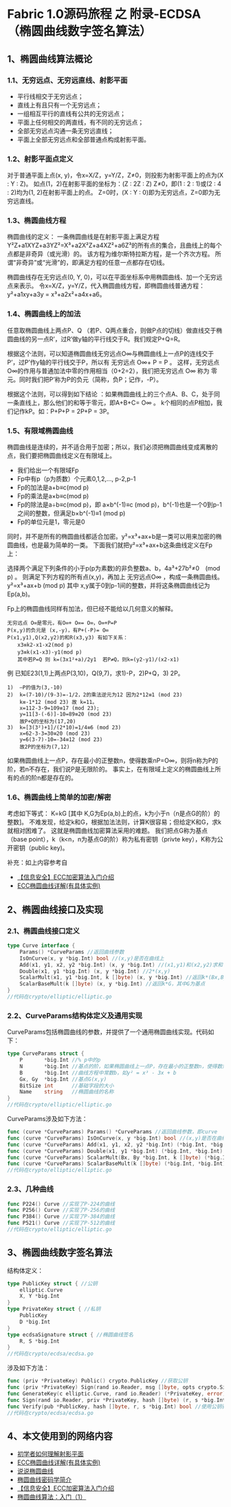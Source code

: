 # Fabric 1.0源码旅程 之 附录-ECDSA（椭圆曲线数字签名算法）

## 1、椭圆曲线算法概论

### 1.1、无穷远点、无穷远直线、射影平面

* 平行线相交于无穷远点；
* 直线上有且只有一个无穷远点；
* 一组相互平行的直线有公共的无穷远点；
* 平面上任何相交的两直线，有不同的无穷远点；
* 全部无穷远点沟通一条无穷远直线；
* 平面上全部无穷远点和全部普通点构成射影平面。

### 1.2、射影平面点定义

对于普通平面上点(x, y)，令x=X/Z，y=Y/Z，Z≠0，则投影为射影平面上的点为(X : Y : Z)。
如点(1，2)在射影平面的坐标为：(Z : 2Z : Z) Z≠0，即(1 : 2 : 1)或(2 : 4 : 2)均为(1, 2)在射影平面上的点。
Z=0时，(X : Y : 0)即为无穷远点，Z=0即为无穷远直线。

### 1.3、椭圆曲线方程

椭圆曲线的定义：
一条椭圆曲线是在射影平面上满足方程Y²Z+a1XYZ+a3YZ²=X³+a2X²Z+a4XZ²+a6Z³的所有点的集合，且曲线上的每个点都是非奇异（或光滑）的。
该方程为维尔斯特拉斯方程，是一个齐次方程。
所谓“非奇异”或“光滑”的，即满足方程的任意一点都存在切线。

椭圆曲线存在无穷远点(0, Y, 0)，可以在平面坐标系中用椭圆曲线、加一个无穷远点来表示。
令x=X/Z，y=Y/Z，代入椭圆曲线方程，即椭圆曲线普通方程：y²+a1xy+a3y = x³+a2x²+a4x+a6。

### 1.4、椭圆曲线上的加法

任意取椭圆曲线上两点P、Q （若P、Q两点重合，则做P点的切线）做直线交于椭圆曲线的另一点R’，过R’做y轴的平行线交于R。我们规定P+Q=R。

根据这个法则，可以知道椭圆曲线无穷远点O∞与椭圆曲线上一点P的连线交于P’，过P’作y轴的平行线交于P，所以有 无穷远点 O∞+ P = P 。
这样，无穷远点 O∞的作用与普通加法中零的作用相当（0+2=2），我们把无穷远点 O∞ 称为 零元。同时我们把P’称为P的负元（简称，负P；记作，-P）。

根据这个法则，可以得到如下结论 ：如果椭圆曲线上的三个点A、B、C，处于同一条直线上，那么他们的和等于零元，即A+B+C= O∞ 。
k个相同的点P相加，我们记作kP。如：P+P+P = 2P+P = 3P。

### 1.5、有限域椭圆曲线

椭圆曲线是连续的，并不适合用于加密；所以，我们必须把椭圆曲线变成离散的点，我们要把椭圆曲线定义在有限域上。
* 我们给出一个有限域Fp
* Fp中有p（p为质数）个元素0,1,2,…, p-2,p-1
* Fp的加法是a+b≡c(mod p)
* Fp的乘法是a×b≡c(mod p)
* Fp的除法是a÷b≡c(mod p)，即 a×b^(-1)≡c (mod p)，b^(-1)也是一个0到p-1之间的整数，但满足b×b^(-1)≡1 (mod p)
* Fp的单位元是1，零元是0

同时，并不是所有的椭圆曲线都适合加密。y²=x³+ax+b是一类可以用来加密的椭圆曲线，也是最为简单的一类。
下面我们就把y²=x³+ax+b这条曲线定义在Fp上：

选择两个满足下列条件的小于p(p为素数)的非负整数a、b，4a³+27b²≠0　(mod p) 。
则满足下列方程的所有点(x,y)，再加上 无穷远点O∞ ，构成一条椭圆曲线。 
y²=x³+ax+b  (mod p) 其中 x,y属于0到p-1间的整数，并将这条椭圆曲线记为Ep(a,b)。

Fp上的椭圆曲线同样有加法，但已经不能给以几何意义的解释。

```
无穷远点 O∞是零元，有O∞+ O∞= O∞，O∞+P=P 
P(x,y)的负元是 (x,-y)，有P+(-P)= O∞ 
P(x1,y1),Q(x2,y2)的和R(x3,y3) 有如下关系： 
　　x3≡k2-x1-x2(mod p) 
　　y3≡k(x1-x3)-y1(mod p) 
　　其中若P=Q 则 k=(3x1²+a)/2y1  若P≠Q，则k=(y2-y1)/(x2-x1)
```

例 已知E23(1,1)上两点P(3,10)，Q(9,7)，求1)-P，2)P+Q，3) 2P。

```
1)  –P的值为(3,-10) 
2)  k=(7-10)/(9-3)=-1/2，2的乘法逆元为12 因为2*12≡1 (mod 23) 
	k≡-1*12 (mod 23) 故 k=11。 
	x=112-3-9=109≡17 (mod 23); 
	y=11[3-(-6)]-10=89≡20 (mod 23) 
	故P+Q的坐标为(17,20) 
3)  k=[3(3²)+1]/(2*10)=1/4≡6 (mod 23) 
	x=62-3-3=30≡20 (mod 23) 
	y=6(3-7)-10=-34≡12 (mod 23) 
	故2P的坐标为(7,12) 
```

如果椭圆曲线上一点P，存在最小的正整数n，使得数乘nP=O∞，则将n称为P的阶，若n不存在，我们说P是无限阶的。 
事实上，在有限域上定义的椭圆曲线上所有的点的阶n都是存在的。

### 1.6、椭圆曲线上简单的加密/解密

考虑如下等式：
K=kG  [其中 K,G为Ep(a,b)上的点，k为小于n（n是点G的阶）的整数]。
不难发现，给定k和G，根据加法法则，计算K很容易；但给定K和G，求k就相对困难了。
这就是椭圆曲线加密算法采用的难题。
我们把点G称为基点（base point），k（k<n，n为基点G的阶）称为私有密钥（privte key），K称为公开密钥（public key)。

补充：如上内容参考自
* [【信息安全】ECC加密算法入门介绍](https://yq.aliyun.com/articles/23897)
* [ECC椭圆曲线详解(有具体实例)](https://yq.aliyun.com/articles/23897)

## 2、椭圆曲线接口及实现

### 2.1、椭圆曲线接口定义

```go
type Curve interface {
	Params() *CurveParams //返回曲线参数
	IsOnCurve(x, y *big.Int) bool //(x,y)是否在曲线上
	Add(x1, y1, x2, y2 *big.Int) (x, y *big.Int) //(x1,y1)和(x2,y2)求和
	Double(x1, y1 *big.Int) (x, y *big.Int) //2*(x,y)
	ScalarMult(x1, y1 *big.Int, k []byte) (x, y *big.Int) //返回k*(Bx,By)
	ScalarBaseMult(k []byte) (x, y *big.Int) //返回k*G，其中G为基点
}
//代码在crypto/elliptic/elliptic.go
```

### 2.2、CurveParams结构体定义及通用实现

CurveParams包括椭圆曲线的参数，并提供了一个通用椭圆曲线实现。代码如下：

```go
type CurveParams struct {
	P       *big.Int //% p中的p
	N       *big.Int //基点的阶，如果椭圆曲线上一点P，存在最小的正整数n，使得数乘nP=O∞，则将n称为P的阶
	B       *big.Int //曲线方程中常数b，如y² = x³ - 3x + b
	Gx, Gy  *big.Int //基点G(x,y)
	BitSize int      //基础字段的大小
	Name    string   //椭圆曲线的名称
}
//代码在crypto/elliptic/elliptic.go
```

CurveParams涉及如下方法：

```go
func (curve *CurveParams) Params() *CurveParams //返回曲线参数，即curve
func (curve *CurveParams) IsOnCurve(x, y *big.Int) bool //(x,y)是否在曲线上
func (curve *CurveParams) Add(x1, y1, x2, y2 *big.Int) (*big.Int, *big.Int) //(x1,y1)和(x2,y2)求和
func (curve *CurveParams) Double(x1, y1 *big.Int) (*big.Int, *big.Int) //2*(x,y)
func (curve *CurveParams) ScalarMult(Bx, By *big.Int, k []byte) (*big.Int, *big.Int) //返回k*(Bx,By)
func (curve *CurveParams) ScalarBaseMult(k []byte) (*big.Int, *big.Int) //返回k*G，其中G为基点
//代码在crypto/elliptic/elliptic.go
```

### 2.3、几种曲线

```go
func P224() Curve //实现了P-224的曲线
func P256() Curve //实现了P-256的曲线
func P384() Curve //实现了P-384的曲线
func P521() Curve //实现了P-512的曲线
//代码在crypto/elliptic/elliptic.go
```

## 3、椭圆曲线数字签名算法

结构体定义：
```go
type PublicKey struct { //公钥
	elliptic.Curve
	X, Y *big.Int
}
type PrivateKey struct { //私钥
	PublicKey
	D *big.Int
}
type ecdsaSignature struct { //椭圆曲线签名
	R, S *big.Int
}
//代码在crypto/ecdsa/ecdsa.go
```

涉及如下方法：

```go
func (priv *PrivateKey) Public() crypto.PublicKey //获取公钥
func (priv *PrivateKey) Sign(rand io.Reader, msg []byte, opts crypto.SignerOpts) ([]byte, error) //使用私钥对任意长度的hash值进行签名
func GenerateKey(c elliptic.Curve, rand io.Reader) (*PrivateKey, error) //生成一对公钥/私钥
func Sign(rand io.Reader, priv *PrivateKey, hash []byte) (r, s *big.Int, err error) //使用私钥对任意长度的hash值进行签名
func Verify(pub *PublicKey, hash []byte, r, s *big.Int) bool //使用公钥验证hash值和两个大整数r、s构成的签名
//代码在crypto/ecdsa/ecdsa.go
```

## 4、本文使用到的网络内容

* [初学者如何理解射影平面](https://wenku.baidu.com/view/3d245b608e9951e79b892768.html)
* [ECC椭圆曲线详解(有具体实例)](http://www.cnblogs.com/Kalafinaian/p/7392505.html)
* [说说椭圆曲线](http://blog.sina.com.cn/s/blog_564e1db00102vq25.html)
* [椭圆曲线密码学简介](http://www.8btc.com/introduction)
* [【信息安全】ECC加密算法入门介绍](https://yq.aliyun.com/articles/23897)
* [椭圆曲线算法：入门（1）](http://www.jianshu.com/p/2e6031ac3d50)

